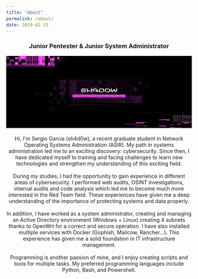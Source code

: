 ```yaml
---
title: "About"
permalink: /about/
date: 2019-02-15
---
```


<div align="center">
  <h3>Junior Pentester & Junior System Administrator</h3>
  <img src="https://raw.githubusercontent.com/kumi7567/kumi7567/master/git_banner.png" alt="Imagen centrada">
</div>
<br>
<div align="center">
  Hi, I'm Sergio Garcia (sh4d0w), a recent graduate student in Network Operating Systems Administration (ASIR). My path in systems administration led me to an exciting discovery: cybersecurity. Since then, I have dedicated myself to training and facing challenges to learn new technologies and strengthen my understanding of this exciting field.<br><br>During my studies, I had the opportunity to gain experience in different areas of cybersecurity. I performed web audits, OSINT investigations, internal audits and code analysis which led me to become much more interested in the Red Team field. These experiences have given me a deep understanding of the importance of protecting systems and data properly.<br><br>In addition, I have worked as a system administrator, creating and managing an Active Directory environment (Windows + Linux) creating 4 subnets thanks to OpenWrt for a correct and secure operation. I have also installed multiple services with Docker (Gophish, Mailcow, Rancher...). This experience has given me a solid foundation in IT infrastructure management.<br><br>Programming is another passion of mine, and I enjoy creating scripts and tools for multiple tasks. My preferred programming languages include Python, Bash, and Powershell.<br><br>
</div>

